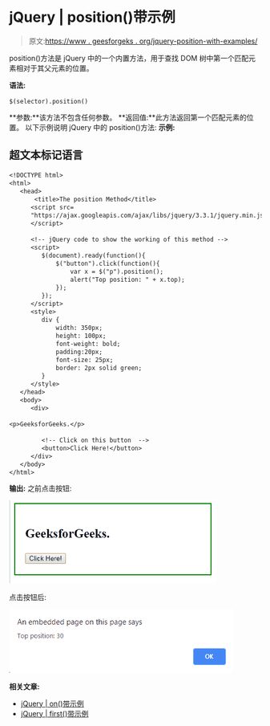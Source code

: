 # jQuery | position()带示例

> 原文:[https://www . geesforgeks . org/jquery-position-with-examples/](https://www.geeksforgeeks.org/jquery-position-with-examples/)

position()方法是 jQuery 中的一个内置方法，用于查找 DOM 树中第一个匹配元素相对于其父元素的位置。

**语法:**

```
$(selector).position()
```

**参数:**该方法不包含任何参数。
**返回值:**此方法返回第一个匹配元素的位置。
以下示例说明 jQuery 中的 position()方法:
**示例:**

## 超文本标记语言

```
<!DOCTYPE html>
<html>
   <head>
       <title>The position Method</title>
      <script src=
      "https://ajax.googleapis.com/ajax/libs/jquery/3.3.1/jquery.min.js">
      </script>

      <!-- jQuery code to show the working of this method -->
      <script>
         $(document).ready(function(){
             $("button").click(function(){
                 var x = $("p").position();
                 alert("Top position: " + x.top);
             });
         });
      </script>
      <style>
         div {
             width: 350px;
             height: 100px;
             font-weight: bold;
             padding:20px;
             font-size: 25px;
             border: 2px solid green;
         }
      </style>
   </head>
   <body>
      <div>

<p>GeeksforGeeks.</p>

         <!-- Click on this button  -->
         <button>Click Here!</button>
      </div>
   </body>
</html>
```

**输出:**
之前点击按钮:

![](img/dc64b7df2436ca53f41c728194f092c8.png)

点击按钮后:

![](img/6ca7f6bf7ccaea48ffd0fc16e4494bd3.png)

**相关文章:**

*   [jQuery | on()带示例](https://www.geeksforgeeks.org/jquery-on-with-examples/)
*   [jQuery | first()带示例](https://www.geeksforgeeks.org/jquery-first-with-examples/)